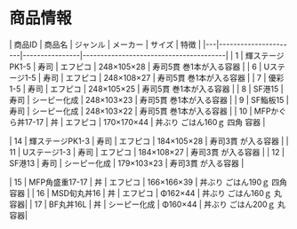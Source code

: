 # 商品情報

| 商品ID | 商品名                | ジャンル             | メーカー             | サイズ          | 特徴                                   |
|---|----------------------|----------------|----------------------------------------|
| 1 | 輝ステージPK1-5 | 寿司 | エフピコ | 248×105×28 |  寿司5貫 巻1本が入る容器 |
| 6 | Uステージ1-5 | 寿司 | エフピコ | 248×108×27 |  寿司5貫 巻1本が入る容器 |
| 7 | 優彩1-5 | 寿司 | エフピコ | 248×105×25 | 寿司5貫 巻1本が入る容器 |
| 8 | SF港15 | 寿司 | シーピー化成 | 248×103×23 | 寿司5貫 巻1本が入る容器 |
| 9 | SF鮨板15 | 寿司 | シーピー化成 | 248×103×22 | 寿司5貫 巻1本が入る容器 |
| 10 | MFPかぐら丼17-17 | 丼 | エフピコ | 170×170×44 | 丼ぶり ごはん160ｇ 四角 容器 |


| 14 | 輝ステージPK1-3 | 寿司 | エフピコ | 184×105×28 |  寿司3貫 が入る容器 |
| 11 | Uステージ1-3 | 寿司 | エフピコ | 184×108×27 |  寿司3貫 が入る容器 |
| 12 | SF港13 | 寿司 | シーピー化成 | 179×103×23 | 寿司3貫 が入る容器 |


| 15 | MFP角盛重17-17 | 丼 | エフピコ | 166×166×39 | 丼ぶり ごはん190ｇ 四角 容器 |
| 16 | MSD旬丸丼16 | 丼 | エフピコ | Φ162×44 | 丼ぶり ごはん160ｇ 丸 容器|
| 17 | BF丸丼16L | 丼 | シーピー化成 | Φ160×44 | 丼ぶり ごはん200ｇ 丸 容器|

